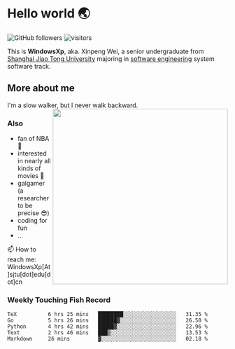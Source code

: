 <!--
**WindowsXp-Beta/WindowsXp-Beta** is a ✨ _special_ ✨ repository because its `README.md` (this file) appears on your GitHub profile.

Here are some ideas to get you started:

- 🔭 I’m currently working on ...
- 🌱 I’m currently learning ...
- 👯 I’m looking to collaborate on ...
- 🤔 I’m looking for help with ...
- 💬 Ask me about ...
- 📫 How to reach me: ...
- 😄 Pronouns: ...
- ⚡ Fun fact: ...
-->
# Hello world :earth_asia:

![GitHub followers](https://img.shields.io/github/followers/WindowsXp-Beta?style=social)
![visitors](https://visitor-badge.glitch.me/badge?page_id=WindowsXp-Beta)

This is **WindowsXp**, aka. Xinpeng Wei, a senior undergraduate from [Shanghai Jiao Tong University](http://en.sjtu.edu.cn/) majoring in [software engineering](http://www.se.sjtu.edu.cn/) system software track.

## More about me

I'm a slow walker, but I never walk backward.<img align='right' src='https://github-readme-stats.vercel.app/api/top-langs/?username=WindowsXp-Beta&layout=compact&hide=scss,hcl,Tcl&langs_count=5&theme=tokyonight' width='400px'>

### Also
- fan of NBA :basketball:
- interested in nearly all kinds of movies :movie_camera:
- galgamer (a researcher to be precise :sunglasses:)
- coding for fun
- ...

📫 How to reach me: WindowsXp[At]sjtu[dot]edu[dot]cn

### Weekly Touching Fish Record

<!--START_SECTION:waka-->

```text
TeX          6 hrs 25 mins   ████████░░░░░░░░░░░░░░░░░   31.35 %
Go           5 hrs 26 mins   ██████▓░░░░░░░░░░░░░░░░░░   26.50 %
Python       4 hrs 42 mins   █████▓░░░░░░░░░░░░░░░░░░░   22.96 %
Text         2 hrs 46 mins   ███▒░░░░░░░░░░░░░░░░░░░░░   13.53 %
Markdown     26 mins         ▓░░░░░░░░░░░░░░░░░░░░░░░░   02.18 %
```

<!--END_SECTION:waka-->
